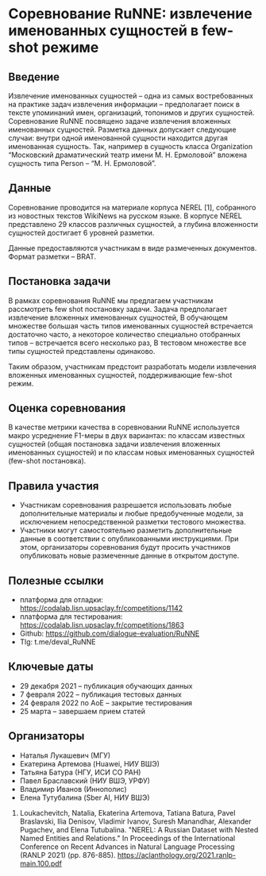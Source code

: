 # Соревнование RuNNE: извлечение именованных сущностей в few-shot режиме
## Введение
Извлечение именованных сущностей – одна из самых востребованных на практике задач извлечения информации – предполагает поиск в тексте упоминаний имен, организаций, топонимов и других сущностей.  Соревнование RuNNE посвящено задаче извлечения вложенных именованных сущностей. Разметка данных допускает следующие случаи: внутри одной именованной сущности находится другая именованная сущность. Так, например в сущность класса Organization “Московский драматический театр имени М. Н. Ермоловой” вложена сущность типа Person – “М. Н. Ермоловой”. 


## Данные
Соревнование проводится на материале корпуса NEREL [1], собранного из новостных текстов WikiNews на русском языке. В корпусе NEREL представлено 29 классов различных сущностей, а глубина вложенности сущностей достигает 6 уровней разметки. 

Данные предоставляются участникам в виде размеченных документов. Формат разметки – BRAT.


## Постановка задачи 
В рамках соревнования RuNNE мы предлагаем  участникам рассмотреть few shot  постановку задачи. 
Задача предполагает извлечение вложенных именованных сущностей,
В обучающем множестве большая часть типов именованных сущностей  встречается достаточно часто, а некоторое количество специально отобранных типов – встречается всего несколько раз, 
В тестовом множестве все типы сущностей представлены одинаково.

Таким образом, участникам предстоит разработать модели извлечения вложенных именованных сущностей, поддерживающие few-shot режим. 

## Оценка соревнования
В качестве метрики качества в соревновании RuNNE используется макро усреднение F1-меры в двух вариантах:  по классам известных сущностей (общая постановка задачи извлечения вложенных именованных сущностей) и по классам новых именованных сущностей (few-shot постановка). 



## Правила участия 
* Участникам соревнования разрешается использовать любые дополнительные материалы и любые предобученные модели, за исключением непосредственной разметки тестового множества. 
* Участники могут самостоятельно разметить дополнительные данные в соответствии с опубликованными инструкциями. При этом, организаторы соревнования будут просить участников опубликовать новые размеченные данные в открытом доступе. 

## Полезные ссылки
* платформа для отладки: https://codalab.lisn.upsaclay.fr/competitions/1142 
* платформа для тестирования: https://codalab.lisn.upsaclay.fr/competitions/1863 
* Github: https://github.com/dialogue-evaluation/RuNNE
* Tlg: t.me/deval_RuNNE

## Ключевые даты 
* 29 декабря 2021 – публикация обучающих данных 
* 7 февраля 2022 –  публикация тестовых данных
* 24 февраля 2022 по AoE – закрытие тестирования 
* 25 марта – завершаем прием статей 


## Организаторы
* Наталья Лукашевич (МГУ)
* Екатерина Артемова (Huawei, НИУ ВШЭ)
* Татьяна Батура (НГУ, ИСИ СО РАН)
* Павел Браславский (НИУ ВШЭ, УРФУ)
* Владимир Иванов (Иннополис)
* Елена Тутубалина (Sber AI, НИУ ВШЭ)

1. Loukachevitch, Natalia, Ekaterina Artemova, Tatiana Batura, Pavel Braslavski, Ilia Denisov, Vladimir Ivanov, Suresh Manandhar, Alexander Pugachev, and Elena Tutubalina. "NEREL: A Russian Dataset with Nested Named Entities and Relations." In Proceedings of the International Conference on Recent Advances in Natural Language Processing (RANLP 2021) (pp. 876-885). https://aclanthology.org/2021.ranlp-main.100.pdf
